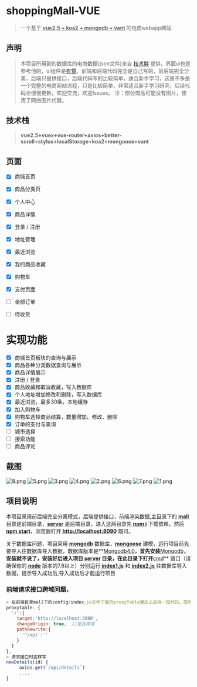 

# shoppingMall-VUE

> 一个基于 **<abbr title="Hyper Text Markup Language">vue2.5 + koa2 + mongodb + vant </abbr>** 的电商webapp网站


## 声明
>本项目所用到的数据库的电商数据(json文件)来自 [技术胖](https://github.com/shenghy/SmileVue) 提供，界面ui也是参考他的，ui组件是[有赞](https://github.com/youzan/vant)，前端和后端代码完全是自己写的，前后端完全分离，后端只提供接口，后端代码写的比较简单，适合新手学习，这差不多是一个完整的电商网站流程，只是比较简单，非常适合新手学习研究，后续代码会慢慢更新，欢迎交流，欢迎Issues。
注：部分商品可能没有图片，使用了网络图片代替。

## 技术栈

> **vue2.5+vuex+vue-router+axios+better-scroll+stylus+localStorage+koa2+mongoose+vant**


## 页面
- [x] 商城首页
- [x] 商品分类页
- [x] 个人中心
- [x] 商品详情
- [x] 登录 / 注册
- [x] 地址管理
- [x] 最近浏览
- [x] 我的商品收藏
- [x] 购物车
- [x] 支付页面
- [ ] 全部订单
- [ ] 待收货


# 实现功能
- [x] 商城首页板块的查询与展示
- [x] 商品各种分类数据查询与展示
- [x] 商品详情展示
- [x] 注册 / 登录
- [x] 商品收藏和取消收藏，写入数据库
- [x] 个人地址增加修改和删除，写入数据库
- [x] 最近浏览，最多30条，本地缓存
- [x] 加入购物车
- [x] 购物车选择商品结算，数量增加、修改、删除
- [x] 订单的支付与查询
- [ ] 城市选择
- [ ] 搜索功能
- [ ] 商品评论

## 截图
![8.png](./images/8.png)
![5.png](./images/5.png)
![3.png](./images/3.png)
![4.png](./images/4.png)
![2.png](./images/2.png)
![6.png](./images/6.png)
![7.png](./images/7.png)
![1.png](./images/1.png)



## 项目说明

本项目采用前后端完全分离模式，后端提供接口，前端渲染数据,主目录下的 **<abbr title="Hyper Text Markup Language">mall</abbr>** 目录是前端目录，**<abbr title="Hyper Text Markup Language">server</abbr>** 是后端目录，进入这两目录先 **<abbr title="Hyper Text Markup Language">npm i</abbr>** 下载依赖，然后 **<abbr title="Hyper Text Markup Language">npm start</abbr>**，浏览器打开 **<abbr title="Hyper Text Markup Language">http://localhost:8090</abbr>** 既可。

关于数据库问题，项目采用 **<abbr title="Hyper Text Markup Language">mongodb</abbr>** 数据库，**<abbr title="Hyper Text Markup Language">mongoose</abbr>** 建模，运行项目前先要导入往数据库导入数据，数据库版本是**<abbr title="Hyper Text Markup Language">Mongodb4.0</abbr>**，首先安装**<abbr title="Hyper Text Markup Language">Mongodb</abbr>**，安装就不说了，安装好后进入项目 **<abbr title="Hyper Text Markup Language">server</abbr>** 目录，在此目录下打开**<abbr title="Hyper Text Markup Language">cmd</abbr>** 窗口（请确保你的 **<abbr title="Hyper Text Markup Language">node</abbr>** 版本的7.6以上）分别运行 **<abbr title="Hyper Text Markup Language">index1.js</abbr>**  和  **<abbr title="Hyper Text Markup Language">index2.js</abbr>** 往数据库导入数据，提示导入成功后,导入成功后才能运行项目

### 前端请求接口跨域问题，
```js
> 在前端目录mall下的config/index.js文件下面的proxyTable里加上这样一段代码，既可跨域,只适用于开发环境。
proxyTable: {
  '/':{
    target:'http://localhost:3000',
    changeOrigin: true,  //是否跨域
    pathRewrite:{
      '^/api':''
    }
  }
},
> 请求接口时这样写
newDetails(id) {
     axios.get(`/api/details`)
	 ....
}
```







